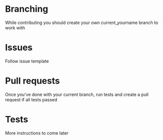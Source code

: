 # Branching

While contributing you should create your own current_yourname branch to work with

# Issues

Follow issue template

# Pull requests

Once you've done with your current branch, run tests and create a pull request if all tests passed

# Tests

More instructions to come later
